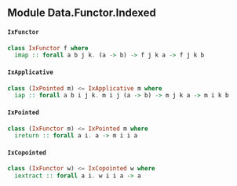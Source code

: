 ## Module Data.Functor.Indexed

#### `IxFunctor`

``` purescript
class IxFunctor f where
  imap :: forall a b j k. (a -> b) -> f j k a -> f j k b
```

#### `IxApplicative`

``` purescript
class (IxPointed m) <= IxApplicative m where
  iap :: forall a b i j k. m i j (a -> b) -> m j k a -> m i k b
```

#### `IxPointed`

``` purescript
class (IxFunctor m) <= IxPointed m where
  ireturn :: forall a i. a -> m i i a
```

#### `IxCopointed`

``` purescript
class (IxFunctor w) <= IxCopointed w where
  iextract :: forall a i. w i i a -> a
```


